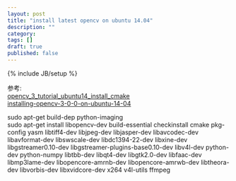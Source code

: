 ```yaml
---
layout: post
title: "install latest opencv on ubuntu 14.04"
description: ""
category: 
tags: []
draft: true
published: false
---
```

{% include JB/setup %}

参考:  
[opencv_3_tutorial_ubuntu14_install_cmake](http://www.bogotobogo.com/OpenCV/opencv_3_tutorial_ubuntu14_install_cmake.php)  
[installing-opencv-3-0-0-on-ubuntu-14-04](http://rodrigoberriel.com/2014/10/installing-opencv-3-0-0-on-ubuntu-14-04/)   


sudo apt-get build-dep python-imaging  
sudo apt-get install libopencv-dev build-essential checkinstall cmake pkg-config yasm libtiff4-dev libjpeg-dev libjasper-dev libavcodec-dev libavformat-dev libswscale-dev libdc1394-22-dev libxine-dev libgstreamer0.10-dev libgstreamer-plugins-base0.10-dev libv4l-dev python-dev python-numpy libtbb-dev libqt4-dev libgtk2.0-dev libfaac-dev libmp3lame-dev libopencore-amrnb-dev libopencore-amrwb-dev libtheora-dev libvorbis-dev libxvidcore-dev x264 v4l-utils ffmpeg 